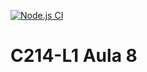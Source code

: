 [![Node.js CI](https://github.com/VyniMarques/C214-L1_Aula8/actions/workflows/node.js.yml/badge.svg)](https://github.com/VyniMarques/C214-L1_Aula8/actions/workflows/node.js.yml)

# C214-L1 Aula 8
